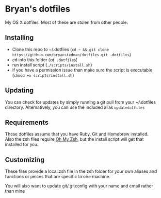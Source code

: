 Bryan's dotfiles
========

My OS X dotfiles. Most of these are stolen from other people.

## Installing
* Clone this repo to ~/.dotfiles (`cd ~ && git clone https://github.com/bryanstedman/dotfiles.git .dotfiles`)  
* cd into this folder (`cd .dotfiles`)  
* run install script (`./scripts/install.sh`)  
* if you have a permission issue than make sure the script is executable (`chmod +x scripts/install.sh`)

## Updating
You can check for updates by simply running a git pull from your ~/.dotfiles directory. Alternatively, you can use the included alias `updatedotfiles`

## Requirements
These dotfiles assume that you have Ruby, Git and Homebrew installed. Also the zsh files require [Oh My Zsh](https://github.com/robbyrussell/oh-my-zsh), but the install script will get that installed for you.

## Customizing
These files provide a local.zsh file in the zsh folder for your own aliases and functions or peices that are specific to one machine.  

You will also want to update git/.gitconfig with your name and email rather than mine
